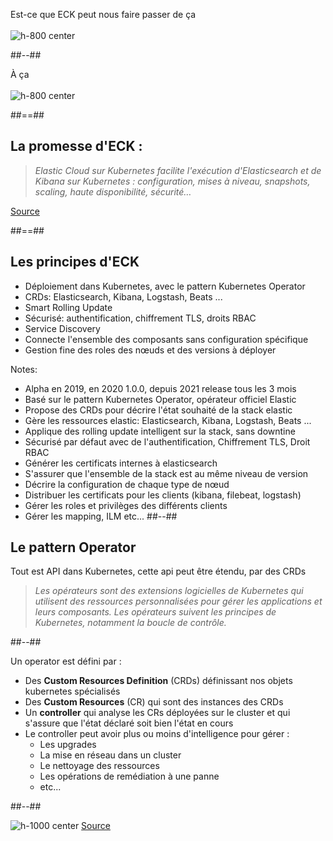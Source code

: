 <!-- .slide: class="two-column" -->


Est-ce que ECK peut nous faire passer de ça<br><br>
![h-800 center](./assets/images/homer-cooking.gif)
<!-- .element: class="fragment" -->

##--##

À ça<br><br>
![h-800 center](./assets/images/cooking-pro.gif)
<!-- .element: class="fragment" -->

##==##

<!-- .slide: class="quote-slide" -->

## La promesse d'ECK :

<blockquote>
<cite>
Elastic Cloud sur Kubernetes facilite l'exécution d'Elasticsearch et de Kibana sur Kubernetes : configuration, mises à niveau, snapshots, scaling, haute disponibilité, sécurité…
</cite>
</blockquote>

[Source](https://www.elastic.co/fr/elastic-cloud-kubernetes)
<!-- .element: class="credits" -->

##==##

## Les principes d'ECK

* Déploiement dans Kubernetes, avec le pattern Kubernetes Operator
* CRDs: Elasticsearch, Kibana, Logstash, Beats ...
* Smart Rolling Update
* Sécurisé: authentification, chiffrement TLS, droits RBAC
* Service Discovery
* Connecte l'ensemble des composants sans configuration spécifique
* Gestion fine des roles des nœuds et des versions à déployer

 <!-- .element: class="list-fragment" -->

Notes:
- Alpha en 2019, en 2020 1.0.0, depuis 2021 release tous les 3 mois
- Basé sur le pattern Kubernetes Operator, opérateur officiel Elastic
- Propose des CRDs pour décrire l'état souhaité de la stack elastic
- Gère les ressources elastic: Elasticsearch, Kibana, Logstash, Beats ...
- Applique des rolling update intelligent sur la stack, sans downtine
- Sécurisé par défaut avec de l'authentification, Chiffrement TLS, Droit RBAC
- Générer les certificats internes à elasticsearch
- S'assurer que l'ensemble de la stack est au même niveau de version
- Décrire la configuration de chaque type de nœud
- Distribuer les certificats pour les clients (kibana, filebeat, logstash)
- Gérer les roles et privilèges des différents clients
- Gérer les mapping, ILM etc...
##--##

## Le pattern Operator

Tout est API dans Kubernetes, cette api peut être étendu, par des CRDs

<blockquote>
<cite>
Les opérateurs sont des extensions logicielles de Kubernetes qui utilisent des ressources personnalisées pour gérer les applications et leurs composants. Les opérateurs suivent les principes de Kubernetes, notamment la boucle de contrôle.
</cite>
</blockquote>

##--##

Un operator est défini par :

* Des <b>Custom Resources Definition</b> (CRDs) définissant nos objets kubernetes spécialisés
* Des <b>Custom Resources</b> (CR) qui sont des instances des CRDs
* Un <b>controller</b> qui analyse les CRs déployées sur le cluster et qui s'assure que l'état déclaré soit bien l'état en cours
* Le controller peut avoir plus ou moins d'intelligence pour gérer :
    * Les upgrades
    * La mise en réseau dans un cluster
    * Le nettoyage des ressources
    * Les opérations de remédiation à une panne
    * etc...

##--##

![h-1000 center](./assets/images/k8s-operator.webp)
[Source](https://www.cncf.io/blog/2022/06/15/kubernetes-operators-what-are-they-some-examples/)
<!-- .element: class="credits" -->


